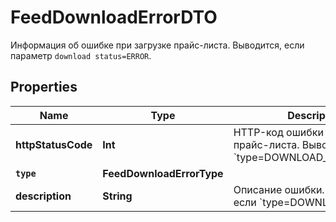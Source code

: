 

# FeedDownloadErrorDTO

Информация об ошибке при загрузке прайс-листа. Выводится, если параметр `download status=ERROR`. 

## Properties

Name | Type | Description | Notes
------------ | ------------- | ------------- | -------------
**httpStatusCode** | **Int** | HTTP-код ошибки индексации прайс-листа. Выводится, если &#x60;type&#x3D;DOWNLOAD_HTTP_ERROR&#x60;.  |  [optional]
**`type`** | **FeedDownloadErrorType** |  |  [optional]
**description** | **String** | Описание ошибки. Выводится, если &#x60;type&#x3D;DOWNLOAD_ERROR&#x60;.  |  [optional]



